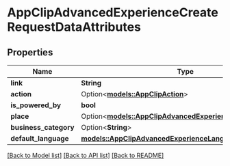 # AppClipAdvancedExperienceCreateRequestDataAttributes

## Properties

Name | Type | Description | Notes
------------ | ------------- | ------------- | -------------
**link** | **String** |  | 
**action** | Option<[**models::AppClipAction**](AppClipAction.md)> |  | [optional]
**is_powered_by** | **bool** |  | 
**place** | Option<[**models::AppClipAdvancedExperienceAttributesPlace**](AppClipAdvancedExperience_attributes_place.md)> |  | [optional]
**business_category** | Option<**String**> |  | [optional]
**default_language** | [**models::AppClipAdvancedExperienceLanguage**](AppClipAdvancedExperienceLanguage.md) |  | 

[[Back to Model list]](../README.md#documentation-for-models) [[Back to API list]](../README.md#documentation-for-api-endpoints) [[Back to README]](../README.md)


